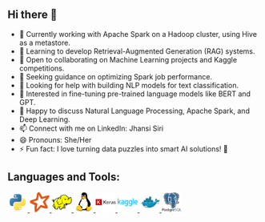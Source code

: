 ## Hi there 👋

<!--
**siri1331/siri1331** is a ✨ _special_ ✨ repository because its `README.md` (this file) appears on your GitHub profile.

Here are some ideas to get you started: -->

- 🔭 Currently working with Apache Spark on a Hadoop cluster, using Hive as a metastore.
- 🌱 Learning to develop Retrieval-Augmented Generation (RAG) systems.
- 👯 Open to collaborating on Machine Learning projects and Kaggle competitions.
- 🤔 Seeking guidance on optimizing Spark job performance.
- 🤔 Looking for help with building NLP models for text classification.
- 🤔 Interested in fine-tuning pre-trained language models like BERT and GPT.
- 💬 Happy to discuss Natural Language Processing, Apache Spark, and Deep Learning.
- 📫 Connect with me on LinkedIn: Jhansi Siri
- 😄 Pronouns: She/Her
- ⚡ Fun fact: I love turning data puzzles into smart AI solutions! 🚀


## Languages and Tools:

<p align="left">
  <a href="https://www.python.org" target="_blank" rel="noreferrer">
    <img src="https://raw.githubusercontent.com/devicons/devicon/master/icons/python/python-original.svg" alt="python" width="40" height="40"/>
  </a>
  <a href="https://spark.apache.org/" target="_blank" rel="noreferrer">
    <img src="https://github.com/devicons/devicon/blob/master/icons/apachespark/apachespark-original.svg" alt="apache spark" width="40" height="40"/>
  </a>
  <a href="https://hadoop.apache.org/" target="_blank" rel="noreferrer">
    <img src="https://github.com/devicons/devicon/blob/master/icons/hadoop/hadoop-original.svg" alt="hadoop" width="40" height="40"/>
  </a>
  <a href="https://www.linux.org" target="_blank" rel="noreferrer">
    <img src="https://raw.githubusercontent.com/devicons/devicon/master/icons/linux/linux-original.svg" alt="linux" width="40" height="40"/>
  </a>
    <a href="https://keras.io/" target="_blank" rel="noreferrer">
    <img src="https://github.com/devicons/devicon/blob/master/icons/keras/keras-original-wordmark.svg" alt="Keras" width="40" height="40"/>
  </a>
  <a href="https://www.kaggle.com" target="_blank" rel="noreferrer">
    <img src="https://github.com/devicons/devicon/blob/master/icons/kaggle/kaggle-original-wordmark.svg" alt="Kaggle" width="40" height="40"/>
  </a>
    <a href="https://www.docker.com/" target="_blank" rel="noreferrer">
    <img src="https://raw.githubusercontent.com/devicons/devicon/master/icons/docker/docker-original.svg" alt="docker" width="40" height="40"/>
  </a>
    <a href="https://www.postgrsql.org/" target="_blank" rel="noreferrer">
    <img src="https://github.com/devicons/devicon/blob/master/icons/postgresql/postgresql-original-wordmark.svg" alt="docker" width="40" height="40"/>
  </a>
</p>

